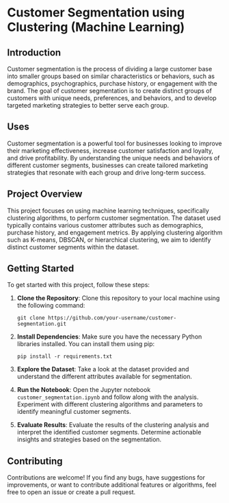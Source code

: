 # Customer Segmentation using Clustering (Machine Learning)

## Introduction

Customer segmentation is the process of dividing a large customer base into smaller groups based on similar characteristics or behaviors, such as demographics, psychographics, purchase history, or engagement with the brand. The goal of customer segmentation is to create distinct groups of customers with unique needs, preferences, and behaviors, and to develop targeted marketing strategies to better serve each group.

## Uses

Customer segmentation is a powerful tool for businesses looking to improve their marketing effectiveness, increase customer satisfaction and loyalty, and drive profitability. By understanding the unique needs and behaviors of different customer segments, businesses can create tailored marketing strategies that resonate with each group and drive long-term success.

## Project Overview

This project focuses on using machine learning techniques, specifically clustering algorithms, to perform customer segmentation. The dataset used typically contains various customer attributes such as demographics, purchase history, and engagement metrics. By applying clustering algorithm such as K-means, DBSCAN, or hierarchical clustering, we aim to identify distinct customer segments within the dataset.

## Getting Started

To get started with this project, follow these steps:

1. **Clone the Repository**: Clone this repository to your local machine using the following command:
   ```
   git clone https://github.com/your-username/customer-segmentation.git
   ```

2. **Install Dependencies**: Make sure you have the necessary Python libraries installed. You can install them using pip:
   ```
   pip install -r requirements.txt
   ```

3. **Explore the Dataset**: Take a look at the dataset provided and understand the different attributes available for segmentation.

4. **Run the Notebook**: Open the Jupyter notebook `customer_segmentation.ipynb` and follow along with the analysis. Experiment with different clustering algorithms and parameters to identify meaningful customer segments.

5. **Evaluate Results**: Evaluate the results of the clustering analysis and interpret the identified customer segments. Determine actionable insights and strategies based on the segmentation.

## Contributing

Contributions are welcome! If you find any bugs, have suggestions for improvements, or want to contribute additional features or algorithms, feel free to open an issue or create a pull request.
